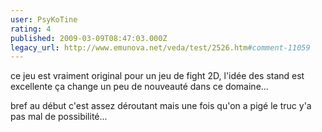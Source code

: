 ```yaml
---
user: PsyKoTine
rating: 4
published: 2009-03-09T08:47:03.000Z
legacy_url: http://www.emunova.net/veda/test/2526.htm#comment-11059
---
```

ce jeu est vraiment original pour un jeu de fight 2D, l'idée des stand est excellente ça change un peu de nouveauté dans ce domaine...

bref au début c'est assez déroutant mais une fois qu'on a pigé le truc y'a pas mal de possibilité...